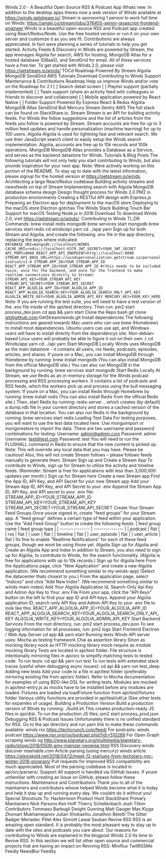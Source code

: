 Winds 2.0 - A Beautiful Open Source RSS & Podcast App Whats new: In addition to the desktop apps theres now a web version of Winds available at https://winds.getstream.io/ Stream is sponsoring 1 person to work full time on Winds: https://angel.co/stream/jobs/376455-senior-javascript-frontend-engineer Winds is a beautiful open-source RSS and Podcast app created using React/Redux/Node. Use the free hosted version or run it on your own server and customize it as you see fit. Contributions are always appreciated. In fact were planning a series of tutorials to help you get started. Activity Feeds & Discovery in Winds are powered by Stream, the app leverages Algolia for search, AWS for hosting, MongoDB Atlas for a hosted database (DBaaS), and SendGrid for email. All of these services have a free tier. To get started with Winds 2.0, please visit https://getstream.io/winds/ TOCd Roadmap Powered By Stream Algolia MongoDB SendGrid AWS Tutorials Download Contributing to Winds Support Maintenance & Contributions Roadmap Help us improve Winds and/or vote on the Roadmap for 2.1 [ ] Search detail screen [ ] Playlist support (partially implemented) [ ] Team support (share an activity feed with colleagues or friends to discover and collaborate) [ ] Mobile application powered by React Native [ ] Folder Support Powered By Express React & Redux Algolia MongoDB Atlas SendGrid Bull Mercury Stream Sentry AWS The full stack can be found on StackShare.io. Stream Stream is an API for building activity feeds. For Winds the follow suggestions and the list of articles from the feeds you follow is powered by Stream. Stream accounts are free for up to 3 million feed updates and handle personalization (machine learning) for up to 100 users. Algolia Algolia is used for lightning fast and relevant search. We use their JavaScript search client to easily setup the Winds search implementation. Algolia, accounts are free up to 10k records and 100k operations. MongoDB MongoDB Atlas provides a Database as a Service, and serves as the backend datastore for Winds. Tutorials & Blog Posts The following tutorials will not only help you start contributing to Winds, but also provide inspiration for your next app. Note: Were actively working on this portion of the README. To stay up to date with the latest information, please signup for the hosted version at https://getstream.io/winds. Architecting a large React/Redux codebase Building activity streams and newsfeeds on top of Stream Implementing search with Algolia MongoDB database schema design Design thought process for Winds 2.0 PM2 in production environments Creating a RESTful API design with Express.js Preparing an Electron app for deployment to the macOS store Deploying to the macOS store Electron gotchas The Winds Stack Building Touch Bar Support for macOS Testing Node.js in 2018 Download To download Winds 2.0, visit https://getstream.io/winds/. Contributing to Winds TL;DR Commands: brew install redis mongodb brew services start mongodb brew services start redis cd winds/api yarn cd ../app yarn Sign up for both Stream and Algolia, and create the following .env file in the app directory, replacing the keys where indicated: ``` DATABASE_URI=mongodb://localhost/WINDS CACHE_URI=redis://localhost:6379 JWT_SECRET=YOUR_JWT_SECRET API_PORT=8080 REACT_APP_API_ENDPOINT=http://localhost:8080 STREAM_API_BASE_URL=https://windspersonalization.getstream.io/personalization/v1.0 STREAM_APP_ID=YOUR_STREAM_APP_ID REACT_APP_STREAM_APP_ID=YOUR_STREAM_APP_ID #(this needs to be included twice, once for the backend, and once for the frontend to make realtime connections directly to Stream) STREAM_API_KEY=YOUR_STREAM_API_KEY STREAM_API_SECRET=YOUR_STREAM_API_SECRET REACT_APP_ALGOLIA_APP_ID=YOUR_ALGOLIA_APP_ID REACT_APP_ALGOLIA_SEARCH_KEY=YOUR_ALGOLIA_SEARCH_ONLY_API_KEY ALGOLIA_WRITE_KEY=YOUR_ALGOLIA_ADMIN_API_KEY MERCURY_KEY=YOUR_KEY_HERE ``` Note: If you are running the test suite, you will need to have a test version of the .env file inside of the api/test directory. Then run: pm2 start process_dev.json cd app && yarn start Clone the Repo bash git clone git@github.com:GetStream/winds.git Install dependencies The following instructions are geared towards Mac users who can use brew (Homebrew) to install most dependencies. Ubuntu users can use apt, and Windows users will have to install directly from the dependencys site. Non-debian-based Linux users will probably be able to figure it out on their own :) cd Winds/app yarn cd ../api yarn Start MongoDB Locally Winds uses MongoDB as the main datastore - it contains all users, rss feeds, podcasts, episodes, articles, and shares. If youre on a Mac, you can install MongoDB through Homebrew by running: brew install mongodb (You can also install MongoDB from the official MongoDB site.) You can also run MongoDB in the background by running: brew services start mongodb Start Redis Locally At Stream, we use Redis as an in-memory storage for the Winds podcast processing and RSS processing workers. It contains a list of podcasts and RSS feeds, which the workers pick up and process using the bull messaging system. If youre on a Mac, you can install Redis through Homebrew by running: brew install redis (You can also install Redis from the official Redis site.) Then, start Redis by running: redis-server ...which creates (by default) a dump.rdb file in your current directory and stores a cached version of the database in that location. You can also run Redis in the background by running: brew services start redis Loading Test Data For testing purposes, you will want to use the test data located here. Use mongoimport or mongorestore to import the data. There are two username and password combinations for testing: Username: admin@admin.com Password: admin Username: test@test.com Password: test You will need to run the FLUSHALL command in Redis to ensure that the new content is picked up. Note: This will override any local data that you may have. Please be cautious! Also, this will not create Stream follows – please followo feeds manually to generate them. Stream Sign up and Create a Stream App To contribute to Winds, sign up for Stream to utilize the activity and timeline feeds. (Reminder: Stream is free for applications with less than 3,000,000 updates per month.) Sign up for Stream here Create a new Stream app Find the App ID, API Key, and API Secret for your new Stream app Add your Stream App ID, API Key, and API Secret to your .env Append the Stream App ID, API Key, and API secret to your .env file: STREAM_APP_ID=YOUR_STREAM_APP_ID STREAM_API_KEY=YOUR_STREAM_API_KEY STREAM_API_SECRET=YOUR_STREAM_API_SECRET Create Your Stream Feed Groups Once youve signed in, create "feed groups" for your Stream app. A "feed group" defines a certain type of feed within your application. Use the "Add Feed Group" button to create the following feeds: | feed group name | feed group type | | --------------- | --------------- | | podcast | flat | | rss | flat | | user | flat | | timeline | flat | | user_episode | flat | | user_article | flat | Its fine to enable "Realtime Notifications" for each of these feed groups, though we wont be using those yet. Algolia Sign up for Algolia and Create an Algolia App and Index In addition to Stream, you also need to sign up for Algolia, to contribute to Winds, for the search functionality. (Algolia is free for applications with up to 10k records.) Sign up for Algolia here From the Applications page, click "New Application" and create a new Algolia application. (We recommend something similar to my-winds-app) (Select the datacenter thats closest to you.) From the application page, select "Indices" and click "Add New Index". (We recommend something similar to winds-main-index) Add Your Algolia Application Id, Search-Only Api Key and Admin Api Key to Your .env File From your app, click the "API Keys" button on the left to find your app ID and API keys. Append your Algolia application ID, search-only API Key and Admin API Key to your .env file to look like this: REACT_APP_ALGOLIA_APP_ID=YOUR_ALGOLIA_APP_ID REACT_APP_ALGOLIA_SEARCH_KEY=YOUR_ALGOLIA_SEARCH_ONLY_API_KEY ALGOLIA_WRITE_KEY=YOUR_ALGOLIA_ADMIN_API_KEY Start Backend Services From the root directory, run: pm2 start process_dev.json To see logging information for all processes, run: pm2 logs Start Frontend Electron / Web App Server cd app && yarn start Running tests Winds API server uses: Mocha as testing framework Chai as assertion library Sinon as mocking library nock as HTTP mocking library mock-require as module mocking library Tests are located in api/test folder. File structure is intentionally mirroring files in api/src to simplify matching tests to tested code. To run tests: cd api && yarn run test To run tests with extended stack traces (useful when debugging async issues): cd api && yarn run test_deep Adding new tests Add your code to a file in api/test folder (preferably mirroring existing file from api/src folder). Refer to Mocha documentation for examples of using BDD-like DSL for writing tests. Modules are mocked in api/test-entry.js as mocks have to be installed before any modules are loaded. Fixtures are loaded via loadFixture function from api/test/fixtures folder Various utility functions are provided in api/test/util.js (See other tests for expamles of usage). Building a Production Version Build a production version of Winds by running: ./build.sh This creates production-ready JS files in api/dist. To run the production JS files: pm2 start process_prod.json Debugging RSS & Podcast Issues Unfortunately there is no unified standard for RSS. Go to the api directory and run yarn link to make these commands available: winds rss https://techcrunch.com/feed/ For podcasts: winds podcast https://www.npr.org/rss/podcast.php\?id\=510289 For Open Graph scraping winds og http://www.planetary.org/multimedia/planetary-radio/show/2018/0509-amy-mainzer-neowise.html RSS Discovery winds discover mashable.com Article parsing (using mercury) winds article https://alexiskold.net/2018/04/12/meet-12-startups-from-techstars-nyc-winter-2018-program/ Pull requests for improved RSS compatibility are much appreciated. Most of the parsing codebase is located in api/src/parsers/. Support All support is handled via GitHub Issues. If youre unfamiliar with creating an Issue on GitHub, please follow these instructions. Maintenance and Contributions Thank you to all of the maintainers and contributors whove helped Winds become what it is today and help it stay up and running every day. We couldnt do it without you! Special Shoutouts To: Hackernoon Product Hunt StackShare Primary Maintainers Nick Parsons Ken Hoff Thierry Schellenbach Josh Tilton Contributors Tommaso Barbugli Dwight Gunning Matt Gauger Max Klyga Zhomart Mukhamejanov Julian Xhokaxhiu Jonathon Belotti The Gitter Badger Meriadec Pillet Alex Sinnott Lawal Sauban Revive RSS RSS is an amazing open standard. It is probably the most pleasant way to stay up to date with the sites and podcasts you care about. Our reasons for contributing to Winds are explained in the blogpost Winds 2.0 Its time to Revive RSS. In this section we will list other open source and commercial projects that are having an impact on Reviving RSS: Miniflux TwitRSSMe Feedly NewsBlur Feedity